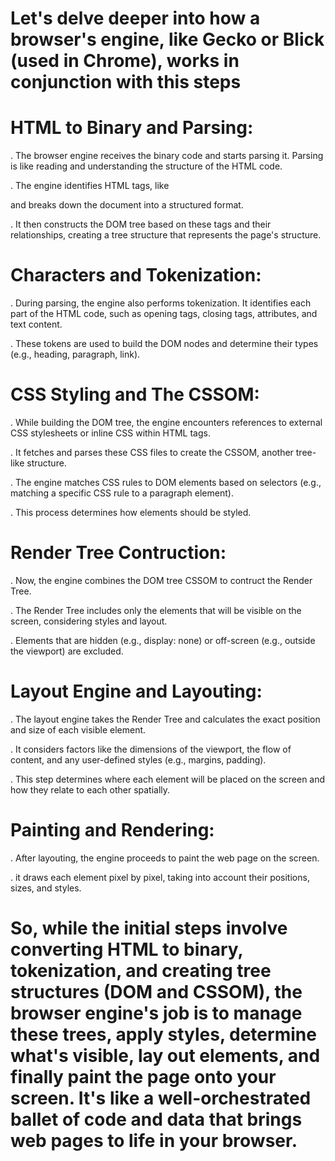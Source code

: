 # Let's delve deeper into how a browser's engine, like Gecko or Blick (used in Chrome), works in conjunction with this steps

# HTML to Binary and Parsing:

. The browser engine receives the binary
code and starts parsing it. Parsing is
like reading and understanding the structure of the HTML code.

. The engine identifies HTML tags, like

 <html> <head> <body> and breaks down the document into a structured format.

. It then constructs the DOM tree based
on these tags and their relationships,
creating a tree structure that represents the page's structure.

# Characters and Tokenization:

. During parsing, the engine also
performs tokenization. It identifies each part of the HTML code, such as opening tags, closing tags, attributes, and text content.

. These tokens are used to build the DOM
nodes and determine their types (e.g., heading, paragraph, link).

# CSS Styling and The CSSOM:

. While building the DOM tree, the engine
encounters references to external CSS
stylesheets or inline CSS within HTML tags.

. It fetches and parses these CSS files
to create the CSSOM, another tree-like structure.

. The engine matches CSS rules to DOM
elements based on selectors (e.g.,
matching a specific CSS rule to a paragraph element).

. This process determines how elements
should be styled.

# Render Tree Contruction:

. Now, the engine combines the DOM tree
CSSOM to contruct the Render Tree.

. The Render Tree includes only the
elements that will be visible on the screen, considering styles and layout.

. Elements that are hidden (e.g.,
display: none) or off-screen (e.g., outside the viewport) are excluded.

# Layout Engine and Layouting:

. The layout engine takes the Render
Tree and calculates the exact position and size of each visible element.

. It considers factors like the dimensions
of the viewport, the flow of content, and any user-defined styles (e.g., margins, padding).

. This step determines where each element
will be placed on the screen and how they relate to each other spatially.

# Painting and Rendering:

. After layouting, the engine proceeds to
paint the web page on the screen.

. it draws each element pixel by pixel,
taking into account their positions,
sizes, and styles.

# So, while the initial steps involve converting HTML to binary, tokenization, and creating tree structures (DOM and CSSOM), the browser engine's job is to manage these trees, apply styles, determine what's visible, lay out elements, and finally paint the page onto your screen. It's like a well-orchestrated ballet of code and data that brings web pages to life in your browser.
